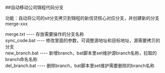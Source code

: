 ##自动移动公司锦程代码分支

功能：自动将公司的sit分支拷贝到锦程的新信贷核心对应分支，并创建新的分支merge-xxx

merge.txt  ----   存放需要操作的分支名称  
sync_code.bat  ----   修改里面的参数，可调整源地址和目标地址，源需要拷贝的分支  
new_branch.bat ----   新增branch，bat脚本里set维护源branch名称，拉取的branch命名名称  
del_branch.bat ----   删除branch，bat脚本里set维护需要删除的branch名称

